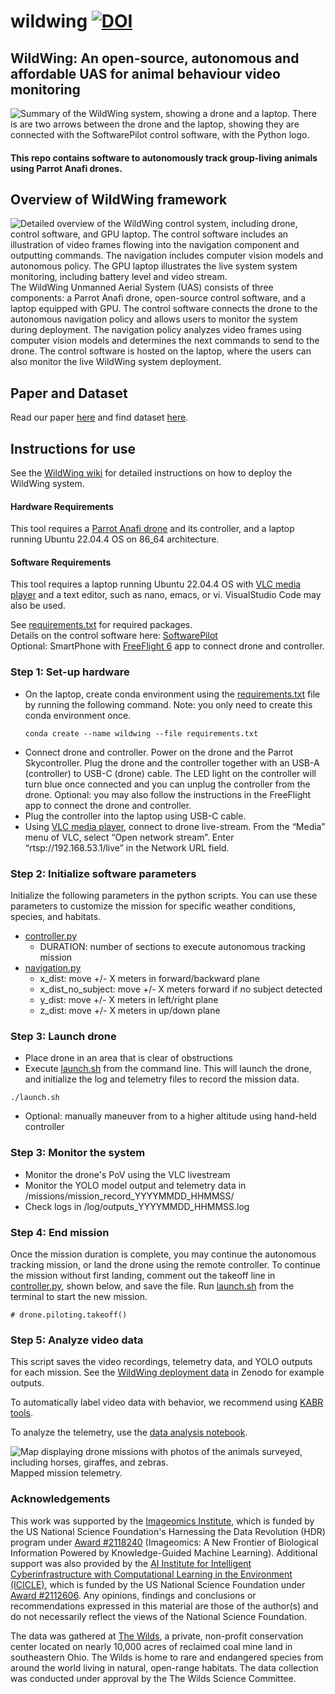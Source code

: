 # wildwing [![DOI](https://zenodo.org/badge/DOI/10.5281/zenodo.14902303.svg)](https://doi.org/10.5281/zenodo.14902303)
## WildWing: An open-source, autonomous and affordable UAS for animal behaviour video monitoring


![Summary of the WildWing system, showing a drone and a laptop. There is are two arrows between the drone and the laptop, showing they are connected with the SoftwarePilot control software, with the Python logo.](images/overview.png)

#### This repo contains software to autonomously track group-living animals using Parrot Anafi drones.

## Overview of WildWing framework
![Detailed overview of the WildWing control system, including drone, control software, and GPU laptop. The control software includes an illustration of video frames flowing into the navigation component and outputting commands. The navigation includes computer vision models and autonomous policy. The GPU laptop illustrates the live system system monitoring, including battery level and video stream.](images/ww.png)
The WildWing Unmanned Aerial System (UAS) consists of three components: a Parrot Anafi drone, open-source control software, and a laptop equipped with GPU. The control software connects the drone to the autonomous navigation policy and allows users to monitor the system during deployment. The navigation policy analyzes video frames using computer vision models and determines the next commands to send to the drone. The control software is hosted on the laptop, where the users can also monitor the live WildWing system deployment.

## Paper and Dataset
Read our paper [here](https://doi.org/10.1111/2041-210X.70018) and find dataset [here](https://doi.org/10.5281/zenodo.14838100).

## Instructions for use
See the [WildWing wiki](wiki.md) for detailed instructions on how to deploy the WildWing system.

#### Hardware Requirements
This tool requires a [Parrot Anafi drone](https://www.parrot.com/en/drones/anafi) and its controller, and a laptop running Ubuntu 22.04.4 OS on 86_64 architecture. 

#### Software Requirements
This tool requires a laptop running Ubuntu 22.04.4 OS with [VLC media player](https://www.videolan.org/) and a text editor, such as nano, emacs, or vi. VisualStudio Code may also be used.

See [requirements.txt](requirements.txt) for required packages. \
Details on the control software here: [SoftwarePilot](https://github.com/KevynAngueira/SoftwarePilot/) \
Optional: SmartPhone with [FreeFlight 6](https://apps.apple.com/us/app/freeflight-6/id1386165299) app to connect drone and controller.

### Step 1: Set-up hardware
- On the laptop, create conda environment using the [requirements.txt](requirements.txt) file by running the following command. Note: you only need to create this conda environment once.
  ```
  conda create --name wildwing --file requirements.txt
  ```
- Connect drone and controller. Power on the drone and the Parrot Skycontroller. Plug the drone and the controller together with an USB-A (controller) to USB-C (drone) cable. The LED light on the controller will turn blue once connected and you can unplug the controller from the drone. Optional: you may also follow the instructions in the FreeFlight app to connect the drone and controller. 
- Plug the controller into the laptop using USB-C cable.
- Using [VLC media player](https://www.videolan.org/), connect to drone live-stream. From the “Media” menu of VLC, select “Open network stream”. Enter “rtsp://192.168.53.1/live” in the Network URL field.

### Step 2: Initialize software parameters
Initialize the following parameters in the python scripts. You can use these parameters to customize the mission for specific weather conditions, species, and habitats.
- [controller.py](controller.py)
  - DURATION: number of sections to execute autonomous tracking mission
- [navigation.py](navigation.py)
  - x_dist: move +/- X meters in forward/backward plane
  - x_dist_no_subject: move +/- X meters forward if no subject detected
  - y_dist: move +/- X meters in left/right plane
  - z_dist: move +/- X meters in up/down plane

### Step 3: Launch drone
- Place drone in an area that is clear of obstructions
- Execute [launch.sh](launch.sh) from the command line. This will launch the drone, and initialize the log and telemetry files to record the mission data.
```
./launch.sh
```

- Optional: manually maneuver from to a higher altitude using hand-held controller

### Step 3: Monitor the system
- Monitor the drone's PoV using the VLC livestream
- Monitor the YOLO model output and telemetry data in /missions/mission_record_YYYYMMDD_HHMMSS/
- Check logs in /log/outputs_YYYYMMDD_HHMMSS.log

### Step 4: End mission
Once the mission duration is complete, you may continue the autonomous tracking mission, or land the drone using the remote controller.
To continue the mission without first landing, comment out the takeoff line in [controller.py](controller.py), shown below, and save the file. Run [launch.sh](launch.sh) from the terminal to start the new mission.

```
# drone.piloting.takeoff()
```

### Step 5: Analyze video data
This script saves the video recordings, telemetry data, and YOLO outputs for each mission. See the [WildWing deployment data](https://doi.org/10.5281/zenodo.14838101) in Zenodo for example outputs.

To automatically label video data with behavior, we recommend using [KABR tools](https://github.com/Imageomics/kabr-tools).

To analyze the telemetry, use the [data analysis notebook](data_analysis.ipynb).


![Map displaying drone missions with photos of the animals surveyed, including horses, giraffes, and zebras.](images/maps.png)
Mapped mission telemetry.


### Acknowledgements
This work was supported by the [Imageomics Institute](https://imageomics.org), which is funded by the US National Science Foundation's Harnessing the Data Revolution (HDR) program under [Award #2118240](https://www.nsf.gov/awardsearch/showAward?AWD_ID=2118240) (Imageomics: A New Frontier of Biological Information Powered by Knowledge-Guided Machine Learning). Additional support was also provided by the [AI Institute for Intelligent Cyberinfrastructure with Computational Learning in the Environment (ICICLE)](https://icicle.osu.edu/), which is funded by the US National Science Foundation under [Award #2112606](https://www.nsf.gov/awardsearch/showAward?AWD_ID=2112606). Any opinions, findings and conclusions or recommendations expressed in this material are those of the author(s) and do not necessarily reflect the views of the National Science Foundation.

The data was gathered at [The Wilds](https://www.thewilds.org/), a private, non-profit conservation center located on nearly 10,000 acres of reclaimed coal mine land in southeastern Ohio. The Wilds is home to rare and endangered species from around the world living in natural, open-range habitats. The data collection was conducted under approval by the The Wilds Science Committee.
